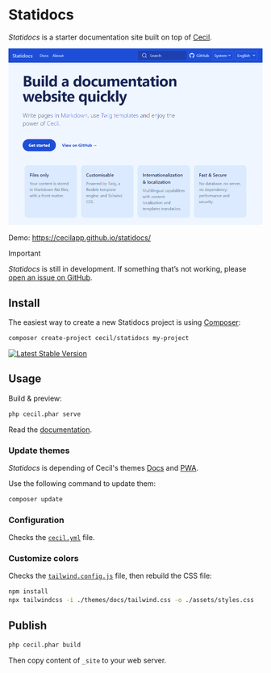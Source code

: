 # Statidocs

_Statidocs_ is a starter documentation site built on top of [Cecil](https://cecil.app).

[![Screenshot of the demo's homepage of Statidocs](screenshot.png)](https://cecilapp.github.io/statidocs/)

Demo: <https://cecilapp.github.io/statidocs/>

> [!IMPORTANT]  
> _Statidocs_ is still in development. If something that’s not working, please [open an issue on GitHub](https://github.com/Cecilapp/statidocs/issues/new/choose).

## Install

The easiest way to create a new Statidocs project is using [Composer](https://getcomposer.org):

```bash
composer create-project cecil/statidocs my-project
```

[![Latest Stable Version](https://poser.pugx.org/cecil/statidocs/v/stable)](https://packagist.org/packages/cecil/statidocs)

## Usage

Build & preview:

```bash
php cecil.phar serve
```

Read the [documentation](https://cecilapp.github.io/statidocs/).

### Update themes

_Statidocs_ is depending of Cecil's themes [Docs](https://github.com/Cecilapp/theme-docs) and [PWA](https://github.com/Cecilapp/theme-pwa).

Use the following command to update them:

```bash
composer update
```

### Configuration

Checks the [`cecil.yml`](cecil.yml) file.

### Customize colors

Checks the [`tailwind.config.js`](tailwind.config.js) file, then rebuild the CSS file:

```bash
npm install
npx tailwindcss -i ./themes/docs/tailwind.css -o ./assets/styles.css
```

## Publish

```bash
php cecil.phar build
```

Then copy content of `_site` to your web server.
